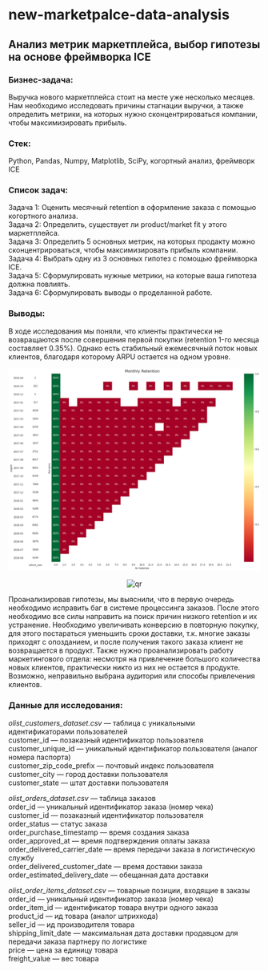 # new-marketpalce-data-analysis
## Анализ метрик маркетплейса, выбор гипотезы на основе фреймворка ICE

### Бизнес-задача:
Выручка нового маркетплейса стоит на месте уже несколько месяцев. Нам необходимо исследовать причины стагнации выручки, а также определить метрики, на которых нужно сконцентрироваться компании, чтобы максимизировать прибыль.

### Стек:
Python, Pandas, Numpy, Matplotlib, SciPy, когортный анализ, фреймворк ICE

### Список задач:
Задача 1: Оценить месячный retention в оформление заказа с помощью когортного анализа.   
Задача 2: Определить, существует ли product/market fit у этого маркетплейса.  
Задача 3: Определить 5 основных метрик, на которых продакту можно сконцентрироваться, чтобы максимизировать прибыль компании.  
Задача 4: Выбрать одну из 3 основных гипотез с помощью фреймворка ICE.  
Задача 5: Сформулировать нужные метрики, на которые ваша гипотеза должна повлиять.  
Задача 6: Сформулировать выводы о проделанной работе.  

### Выводы:
В ходе исследования мы поняли, что клиенты практически не возвращаются после совершения первой покупки (retention 1-го месяца составляет 0.35%). Однако есть стабильный ежемесячный поток новых клиентов, благодаря которому ARPU остается на одном уровне.   
<p align="center">
 <img width="800px" src="Retention.png" alt="qr"/>
</p>

<p align="center">
 <img width="800px" src="Graphics.jpg" alt="qr"/>
</p>
Проанализировав гипотезы, мы выяснили, что в первую очередь необходимо исправить баг в системе процессинга заказов. После этого необходимо все силы направить на поиск причин низкого retention и их устранение. Необходимо увеличивать конверсию в повторную покупку, для этого постараться уменьшить сроки доставки, т.к. многие заказы приходят с опозданием, и после получения такого заказа клиент не возвращается в продукт. Также нужно проанализировать работу маркетингового отдела: несмотря на привлечение большого количества новых клиентов, практически никто из них не остается в продукте. Возможно, неправильно выбрана аудитория или способы привлечения клиентов.

### Данные для исследования:
*olist_customers_dataset.csv* — таблица с уникальными идентификаторами пользователей    
customer_id — позаказный идентификатор пользователя  
customer_unique_id — уникальный идентификатор пользователя (аналог номера паспорта)  
customer_zip_code_prefix — почтовый индекс пользователя  
customer_city — город доставки пользователя  
customer_state — штат доставки пользователя  
  
*olist_orders_dataset.csv* —  таблица заказов  
order_id — уникальный идентификатор заказа (номер чека)  
customer_id — позаказный идентификатор пользователя  
order_status — статус заказа  
order_purchase_timestamp — время создания заказа  
order_approved_at — время подтверждения оплаты заказа  
order_delivered_carrier_date — время передачи заказа в логистическую службу  
order_delivered_customer_date — время доставки заказа  
order_estimated_delivery_date — обещанная дата доставки  
  
*olist_order_items_dataset.csv* — товарные позиции, входящие в заказы  
order_id — уникальный идентификатор заказа (номер чека)  
order_item_id — идентификатор товара внутри одного заказа  
product_id — ид товара (аналог штрихкода)  
seller_id — ид производителя товара  
shipping_limit_date — максимальная дата доставки продавцом для передачи заказа партнеру по логистике  
price — цена за единицу товара  
freight_value — вес товара   
